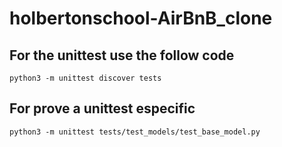 # holbertonschool-AirBnB_clone

## For the unittest use the follow code
~~~
python3 -m unittest discover tests
~~~

## For prove a unittest especific
~~~
python3 -m unittest tests/test_models/test_base_model.py
~~~